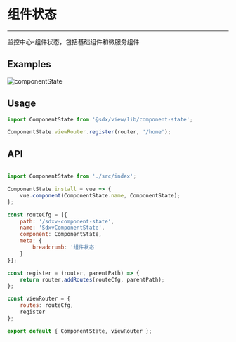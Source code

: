 # 组件状态
---

监控中心-组件状态，包括基础组件和微服务组件

## Examples

![componentState](/view/component-state.jpg)


## Usage

```js
import ComponentState from '@sdx/view/lib/component-state';

ComponentState.viewRouter.register(router, '/home');
```


## API

```js

import ComponentState from './src/index';

ComponentState.install = vue => {
    vue.component(ComponentState.name, ComponentState);
};

const routeCfg = [{
    path: '/sdxv-component-state',
    name: 'SdxvComponentState',
    component: ComponentState,
    meta: {
        breadcrumb: '组件状态'
    }
}];

const register = (router, parentPath) => {
    return router.addRoutes(routeCfg, parentPath);
};

const viewRouter = {
    routes: routeCfg,
    register
};

export default { ComponentState, viewRouter };

```